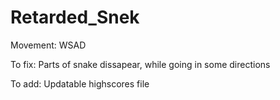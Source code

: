 # Retarded_Snek
Movement: WSAD

To fix:
Parts of snake dissapear, while going in some directions

To add:
Updatable highscores file
